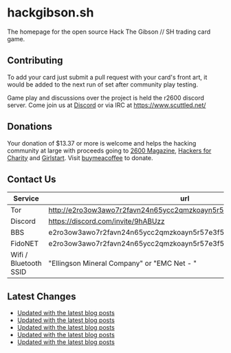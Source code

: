 # hackgibson.sh
The homepage for the open source Hack The Gibson // SH trading card game.


## Contributing

To add your card just submit a pull request with your card's front art, it would be added to the next run of set after community play testing.

Game play and discussions over the project is held the r2600 discord server. Come join us at [Discord](https://discord.com/invite/9hABUzz) or via IRC at https://www.scuttled.net/


## Donations

Your donation of $13.37 or more is welcome and helps the hacking community at large with proceeds going to [2600 Magazine](https://2600.com/), [Hackers for Charity](https://hackersforcharity.org) and [Girlstart](https://girlstart.org).  Visit [buymeacoffee](https://www.buymeacoffee.com/hackgibson.sh) to donate.


## Contact Us

Service | url
-|-
Tor | http://e2ro3ow3awo7r2favn24n65ycc2qmzkoayn5r57e3f56nvjwdcgg32ad.onion
Discord | https://discord.com/invite/9hABUzz
BBS | e2ro3ow3awo7r2favn24n65ycc2qmzkoayn5r57e3f56nvjwdcgg32ad.onion:23
FidoNET | e2ro3ow3awo7r2favn24n65ycc2qmzkoayn5r57e3f56nvjwdcgg32ad.onion:24554
Wifi / Bluetooth SSID | "Ellingson Mineral Company" or "EMC Net - <fidonet address>"

## Latest Changes
<!-- BLOG-POST-LIST:START -->
- [Updated with the latest blog posts](https://github.com/DFW2600/hackgibson.sh/commit/9a3bcf25f264af8e84b2cd861fdd66842e4abef1)
- [Updated with the latest blog posts](https://github.com/DFW2600/hackgibson.sh/commit/e19e67762da43a01f391fcb4e8e65a1b672c8db1)
- [Updated with the latest blog posts](https://github.com/DFW2600/hackgibson.sh/commit/2134163c2351b64d4e7179b55568f69dbb33fd3d)
- [Updated with the latest blog posts](https://github.com/DFW2600/hackgibson.sh/commit/8c0641678c9c4627119acd5c132bc9ca8d64b15a)
- [Updated with the latest blog posts](https://github.com/DFW2600/hackgibson.sh/commit/6ec0eb6cdab729b1c422a0e8c53a435b5269051b)
<!-- BLOG-POST-LIST:END -->
